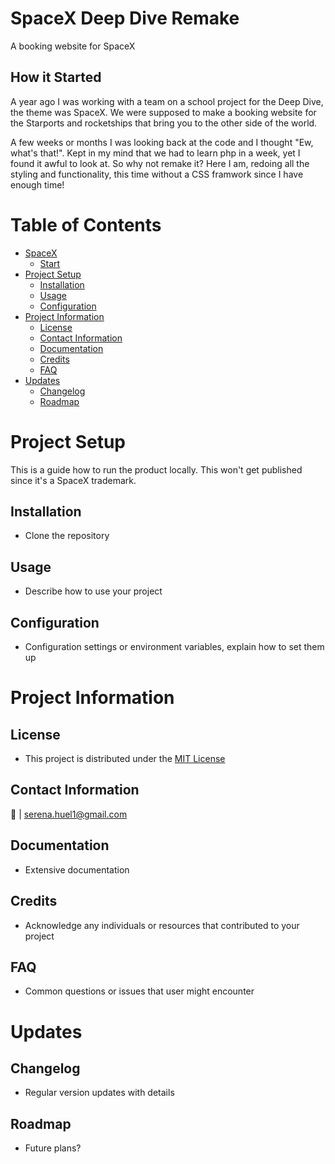 # SpaceX Deep Dive Remake
A booking website for SpaceX

## How it Started
A year ago I was working with a team on a school project for the Deep Dive, the theme was SpaceX. We were supposed to make a booking website for the Starports and rocketships that bring you to the other side of the world.

A few weeks or months I was looking back at the code and I thought "Ew, what's that!". Kept in my mind that we had to learn php in a week, yet I found it awful to look at. So why not remake it? Here I am, redoing all the styling and functionality, this time without a CSS framwork since I have enough time!


# Table of Contents

- [SpaceX](#spacex-deep-dive-remake)
  - [Start](#how-it-started)
- [Project Setup](#project-setup)
  - [Installation](#installation)
  - [Usage](#usage)
  - [Configuration](#configuration)
- [Project Information](#project-information)
  - [License](#license)
  - [Contact Information](#contact-information)
  - [Documentation](#documentation)
  - [Credits](#credits)
  - [FAQ](#faq)
- [Updates](#updates)
  - [Changelog](#changelog)
  - [Roadmap](#roadmap)


# Project Setup
This is a guide how to run the product locally. This won't get published since it's a SpaceX trademark.

## Installation
- Clone the repository

## Usage
- Describe how to use your project

## Configuration
- Configuration settings or environment variables, explain how to set them up


# Project Information

## License
- This project is distributed under the [MIT License](LICENSE.md)

## Contact Information
📧 | serena.huel1@gmail.com 

## Documentation
- Extensive documentation

## Credits
- Acknowledge any individuals or resources that contributed to your project

## FAQ
- Common questions or issues that user might encounter


# Updates

## Changelog 
- Regular version updates with details

## Roadmap 
- Future plans?
